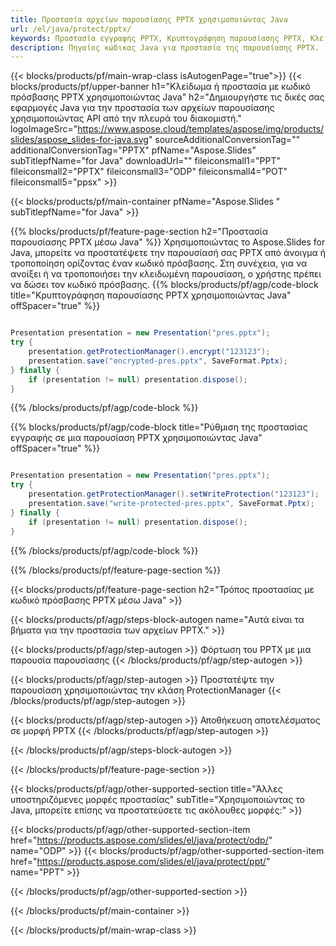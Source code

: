 ```yaml
---
title: Προστασία αρχείων παρουσίασης PPTX χρησιμοποιώντας Java
url: /el/java/protect/pptx/
keywords: Προστασία εγγραφής PPTX, Κρυπτογράφηση παρουσίασης PPTX, Κλείδωμα PPTX, Προστασία PPTX
description: Πηγαίος κώδικας Java για προστασία της παρουσίασης PPTX.
---
```


{{< blocks/products/pf/main-wrap-class isAutogenPage="true">}}
{{< blocks/products/pf/upper-banner h1="Κλείδωμα ή προστασία με κωδικό πρόσβασης PPTX χρησιμοποιώντας Java" h2="Δημιουργήστε τις δικές σας εφαρμογές Java για την προστασία των αρχείων παρουσίασης χρησιμοποιώντας API από την πλευρά του διακομιστή." logoImageSrc="https://www.aspose.cloud/templates/aspose/img/products/slides/aspose_slides-for-java.svg" sourceAdditionalConversionTag="" additionalConversionTag="PPTX" pfName="Aspose.Slides" subTitlepfName="for Java" downloadUrl="" fileiconsmall1="PPT" fileiconsmall2="PPTX" fileiconsmall3="ODP" fileiconsmall4="POT" fileiconsmall5="ppsx" >}}

{{< blocks/products/pf/main-container pfName="Aspose.Slides " subTitlepfName="for Java" >}}

{{% blocks/products/pf/feature-page-section  h2="Προστασία παρουσίασης PPTX μέσω Java" %}}
Χρησιμοποιώντας το Aspose.Slides for Java, μπορείτε να προστατέψετε την παρουσίασή σας PPTX από άνοιγμα ή τροποποίηση ορίζοντας έναν κωδικό πρόσβασης. Στη συνέχεια, για να ανοίξει ή να τροποποιήσει την κλειδωμένη παρουσίαση, ο χρήστης πρέπει να δώσει τον κωδικό πρόσβασης.
{{% blocks/products/pf/agp/code-block title="Κρυπτογράφηση παρουσίασης PPTX χρησιμοποιώντας Java" offSpacer="true" %}}

```java

Presentation presentation = new Presentation("pres.pptx");
try {
    presentation.getProtectionManager().encrypt("123123");
    presentation.save("encrypted-pres.pptx", SaveFormat.Pptx);
} finally {
    if (presentation != null) presentation.dispose();
}
```

{{% /blocks/products/pf/agp/code-block %}}

{{% blocks/products/pf/agp/code-block title="Ρύθμιση της προστασίας εγγραφής σε μια παρουσίαση PPTX χρησιμοποιώντας Java" offSpacer="true" %}}

```java

Presentation presentation = new Presentation("pres.pptx");
try {
    presentation.getProtectionManager().setWriteProtection("123123");
    presentation.save("write-protected-pres.pptx", SaveFormat.Pptx);
} finally {
    if (presentation != null) presentation.dispose();
}
```

{{% /blocks/products/pf/agp/code-block %}}

{{% /blocks/products/pf/feature-page-section %}}

{{< blocks/products/pf/feature-page-section  h2="Τρόπος προστασίας με κωδικό πρόσβασης PPTX μέσω Java" >}}

{{< blocks/products/pf/agp/steps-block-autogen name="Αυτά είναι τα βήματα για την προστασία των αρχείων PPTX." >}}

{{< blocks/products/pf/agp/step-autogen >}}
Φόρτωση του PPTX με μια παρουσία παρουσίασης
{{< /blocks/products/pf/agp/step-autogen >}}

{{< blocks/products/pf/agp/step-autogen >}}
Προστατέψτε την παρουσίαση χρησιμοποιώντας την κλάση ProtectionManager
{{< /blocks/products/pf/agp/step-autogen >}}

{{< blocks/products/pf/agp/step-autogen >}}
Αποθήκευση αποτελέσματος σε μορφή PPTX
{{< /blocks/products/pf/agp/step-autogen >}}

{{< /blocks/products/pf/agp/steps-block-autogen >}}

{{< /blocks/products/pf/feature-page-section >}}

{{< blocks/products/pf/agp/other-supported-section title="Άλλες υποστηριζόμενες μορφές προστασίας" subTitle="Χρησιμοποιώντας το Java, μπορείτε επίσης να προστατεύσετε τις ακόλουθες μορφές:" >}}

{{< blocks/products/pf/agp/other-supported-section-item href="https://products.aspose.com/slides/el/java/protect/odp/" name="ODP" >}}
{{< blocks/products/pf/agp/other-supported-section-item href="https://products.aspose.com/slides/el/java/protect/ppt/" name="PPT" >}}


{{< /blocks/products/pf/agp/other-supported-section >}}

{{< /blocks/products/pf/main-container >}}
    
{{< /blocks/products/pf/main-wrap-class >}}